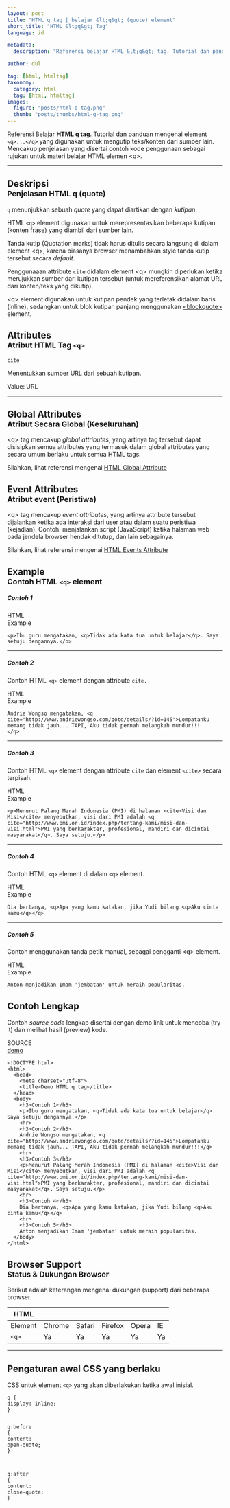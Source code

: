 ```yaml
---
layout: post
title: "HTML q tag | belajar &lt;q&gt; (quote) element"
short_title: "HTML &lt;q&gt; Tag"
language: id

metadata:
  description: "Referensi belajar HTML &lt;q&gt; tag. Tutorial dan panduan mengenai element &lt;q&gt;..&lt;/q&gt;, penjelasan dengan contoh kode penggunaan sebagai referensi belajar HTML &lt;q&gt;"

author: dul

tag: [html, htmltag]
taxonomy:
  category: html
  tag: [html, htmltag]
images:
  figure: "posts/html-q-tag.png"
  thumb: "posts/thumbs/html-q-tag.png"
---
```

<p class="text-muted">
    Referensi Belajar <strong>HTML q tag</strong>. Tutorial dan panduan mengenai element <code>&lt;q&gt;...&lt;/q&gt;</code> yang digunakan untuk mengutip teks/konten dari sumber lain. Mencakup penjelasan yang disertai contoh kode penggunaan sebagai rujukan untuk materi belajar HTML <span lang="id">elemen</span> &lt;q&gt;.
</p>
<hr class="uk-article-divider">

<h2 class="title-sub bd-danger bd-left bd-left-only">Deskripsi <br>
    <small>Penjelasan HTML <span class="highlight">q</span> (quote)</small>
</h2>
<p>
  <code>q</code> menunjukkan sebuah <em>quote</em> yang dapat diartikan dengan <em>kutipan</em>.
</p>
<p>HTML <code>&lt;q&gt;</code> element digunakan untuk merepresentasikan beberapa kutipan (konten frase) yang diambil dari sumber lain.</p>
<p>Tanda kutip (Quotation marks) tidak harus ditulis secara langsung di dalam element &lt;q&gt;, karena biasanya browser menambahkan style tanda kutip tersebut secara <em>default</em>.</p>
<p>Penggunaaan attribute <code>cite</code> didalam element &lt;q&gt; mungkin diperlukan ketika merujukkan sumber dari kutipan tersebut (untuk mereferensikan alamat URL dari konten/teks yang dikutip).</p>
<p>&lt;q&gt; element digunakan untuk kutipan pendek yang terletak didalam baris (inline), sedangkan untuk blok kutipan panjang menggunakan <a href="https://www.apacara.com/blog/html-blockquote-tag.html" title="HTML blockquote element">&lt;blockquote&gt;</a> element.</p>

<!-- Attribute  -->
<section id="attribute">
  <h2 class="title-sub bd-danger bd-left bd-left-only">Attributes <br>
    <small>Atribut HTML Tag <code>&lt;q&gt;</code></small>
  </h2>
<div class="icard bg-gr3 bd-primary bd-top bd-top-only">
<div class="icard-heading clearfix co-wh bg-gr2">
   <div class="icard-bar"><div class="icard-bar-left pull-left"><span><code class="txt-lg">cite</code></span></div></div></div><div class="icard-body icode itheme">
        <p>Menentukkan sumber URL dari sebuah kutipan.</p>
        <div class="icard-footer clearfix bg-gr2 icode itheme">
          <p>Value: URL</p>
        </div>
    </div>
  </div>
</section>

<hr class="uk-article-divider">
<!-- Global Attributes -->
<section id="global-attribute">
  <h2 class="title-sub bd-danger bd-left bd-left-only">Global Attributes <br>
    <small>Atribut Secara Global (Keseluruhan)</small>
  </h2>
    <div class="">
        <p>&lt;q&gt; tag mencakup <em>global attributes</em>, yang artinya tag tersebut dapat disisipkan semua attributes yang termasuk dalam global attributes yang secara umum berlaku untuk semua HTML tags.</p>
        <div class="footer-callout info">
          <p>Silahkan, lihat referensi mengenai <a href="http://www.apacara.com/blog/html-global-attribute.html">HTML Global Attribute</a></p>
        </div>
    </div>
</section>

<!-- Event Attributes -->
<section>
  <h2 class="title-sub bd-danger bd-left bd-left-only">Event Attributes <br>
    <small>Atribut event  (Peristiwa)</small>
  </h2>
    <div class="dul-callout dul-callout-warning">
        <p>&lt;q&gt; tag mencakup <em>event attributes</em>, yang artinya attribute tersebut dijalankan ketika ada interaksi dari user atau dalam suatu peristiwa (kejadian). Contoh: menjalankan script (JavaScript) ketika halaman web pada jendela browser hendak ditutup, dan lain sebagainya.</p>
        <div class="footer-callout warning">
          <p>Silahkan, lihat referensi mengenai <a href="http://www.apacara.com/blog/html-event-attribute.html">HTML Events Attribute</a></p>
        </div>
    </div>
</section>

<!-- Example -->
<section id="example">
  <h2 class="title-sub bd-danger bd-left bd-left-only">Example<br>
    <small>Contoh HTML <code>&lt;q&gt;</code> element</small>
  </h2>
  <div class="dul-block">
  	<h5>Contoh 1</h5>
<!-- example HTML code -->
<div class="icard">
<div class="icard-heading clearfix co-wh bg-pi2">
<div class="icard-bar">
  <div class="icard-bar-left pull-left">
    <i class="fa fa-html5" aria-hidden="true"></i>
    <span>HTML</span>
  </div>
  <div class="icard-bar-right pull-right">
    <span>Example</span>
  </div>
</div>
</div>
<div class="icard-body icode itheme">
<pre class="prettyprint highlight language-markup"><code data-language="html" class="html inline language-markup"><span class="token tag"><span class="token tag"><span class="token punctuation">&lt;</span>p</span><span class="token punctuation">&gt;</span></span>Ibu guru mengatakan, <span class="token tag"><span class="token tag"><span class="token punctuation">&lt;</span>q</span><span class="token punctuation">&gt;</span></span>Tidak ada kata tua untuk belajar<span class="token tag"><span class="token tag"><span class="token punctuation">&lt;/</span>q</span><span class="token punctuation">&gt;</span></span>. Saya setuju dengannya.<span class="token tag"><span class="token tag"><span class="token punctuation">&lt;/</span>p</span><span class="token punctuation">&gt;</span></span></code>
</pre>
</div>
</div>
  	<hr class="uk-article-divider">
   	<h5>Contoh 2</h5>
   	<p>Contoh HTML <code>&lt;q&gt;</code> element dengan attribute <code>cite.</code></p>
<!-- example HTML code -->
<div class="icard">
<div class="icard-heading clearfix co-wh bg-pi2">
<div class="icard-bar">
  <div class="icard-bar-left pull-left">
    <i class="fa fa-html5" aria-hidden="true"></i>
    <span>HTML</span>
  </div>
  <div class="icard-bar-right pull-right">
    <span>Example</span>
  </div>
</div>
</div>
<div class="icard-body icode itheme">
<pre class="prettyprint highlight language-markup"><code data-language="html" class="html inline language-markup">Andrie Wongso mengatakan, <span class="token tag"><span class="token tag"><span class="token punctuation">&lt;</span>q</span> <span class="token attr-name">cite</span><span class="token attr-value"><span class="token punctuation">=</span><span class="token punctuation">"</span>http://www.andriewongso.com/qotd/details/?id<span class="token punctuation">=</span>145<span class="token punctuation">"</span></span><span class="token punctuation">&gt;</span></span>Lompatanku memang tidak jauh... TAPI, Aku tidak pernah melangkah mundur!!!
<span class="token tag"><span class="token tag"><span class="token punctuation">&lt;/</span>q</span><span class="token punctuation">&gt;</span></span></code>
</pre>
</div>
</div>
   	<hr class="uk-article-divider">
   	<h5>Contoh 3</h5>
   	<p>Contoh HTML <code>&lt;q&gt;</code> element dengan attribute <code>cite</code> dan element <code>&lt;cite&gt;</code> secara terpisah.</p>
<!-- example HTML code -->
<div class="icard">
<div class="icard-heading clearfix co-wh bg-pi2">
<div class="icard-bar">
  <div class="icard-bar-left pull-left">
    <i class="fa fa-html5" aria-hidden="true"></i>
    <span>HTML</span>
  </div>
  <div class="icard-bar-right pull-right">
    <span>Example</span>
  </div>
</div>
</div>
<div class="icard-body icode itheme">
<pre class="prettyprint highlight language-markup"><code data-language="html" class="html inline language-markup"><span class="token tag"><span class="token tag"><span class="token punctuation">&lt;</span>p</span><span class="token punctuation">&gt;</span></span>Menurut Palang Merah Indonesia (PMI) di halaman <span class="token tag"><span class="token tag"><span class="token punctuation">&lt;</span>cite</span><span class="token punctuation">&gt;</span></span>Visi dan Misi<span class="token tag"><span class="token tag"><span class="token punctuation">&lt;/</span>cite</span><span class="token punctuation">&gt;</span></span> menyebutkan, visi dari PMI adalah <span class="token tag"><span class="token tag"><span class="token punctuation">&lt;</span>q</span> <span class="token attr-name">cite</span><span class="token attr-value"><span class="token punctuation">=</span><span class="token punctuation">"</span>http://www.pmi.or.id/index.php/tentang-kami/misi-dan-visi.html<span class="token punctuation">"</span></span><span class="token punctuation">&gt;</span></span>PMI yang berkarakter, profesional, mandiri dan dicintai masyarakat<span class="token tag"><span class="token tag"><span class="token punctuation">&lt;/</span>q</span><span class="token punctuation">&gt;</span></span>. Saya setuju.<span class="token tag"><span class="token tag"><span class="token punctuation">&lt;/</span>p</span><span class="token punctuation">&gt;</span></span></code>
</pre>
</div>
</div>
   	<hr class="uk-article-divider">
   	<h5>Contoh 4</h5>
   	<p>Contoh HTML <code>&lt;q&gt;</code> element di dalam <code>&lt;q&gt;</code> element.</p>
<!-- example HTML code -->
<div class="icard">
<div class="icard-heading clearfix co-wh bg-pi2">
<div class="icard-bar">
  <div class="icard-bar-left pull-left">
    <i class="fa fa-html5" aria-hidden="true"></i>
    <span>HTML</span>
  </div>
  <div class="icard-bar-right pull-right">
    <span>Example</span>
  </div>
</div>
</div>
<div class="icard-body icode itheme">
<pre class="prettyprint highlight language-markup"><code data-language="html" class="html inline language-markup">Dia bertanya, <span class="token tag"><span class="token tag"><span class="token punctuation">&lt;</span>q</span><span class="token punctuation">&gt;</span></span>Apa yang kamu katakan, jika Yudi bilang <span class="token tag"><span class="token tag"><span class="token punctuation">&lt;</span>q</span><span class="token punctuation">&gt;</span></span>Aku cinta kamu<span class="token tag"><span class="token tag"><span class="token punctuation">&lt;/</span>q</span><span class="token punctuation">&gt;</span></span><span class="token tag"><span class="token tag"><span class="token punctuation">&lt;/</span>q</span><span class="token punctuation">&gt;</span></span></code>
</pre>
</div>
</div>
   	<hr class="uk-article-divider">
   	<h5>Contoh 5</h5>
   	<p>Contoh menggunakan tanda petik manual, sebagai pengganti &lt;q&gt; element.</p>
<!-- example HTML code -->
<div class="icard">
<div class="icard-heading clearfix co-wh bg-pi2">
<div class="icard-bar">
  <div class="icard-bar-left pull-left">
    <i class="fa fa-html5" aria-hidden="true"></i>
    <span>HTML</span>
  </div>
  <div class="icard-bar-right pull-right">
    <span>Example</span>
  </div>
</div>
</div>
<div class="icard-body icode itheme">
<pre class="prettyprint highlight language-markup"><code data-language="html" class="html inline language-markup">Anton menjadikan Imam 'jembatan' untuk meraih popularitas.</code>
</pre>
</div>
</div>
  </div>
</section>
<h2 class="title-sub bd-danger bd-left bd-left-only">Contoh Lengkap
</h2>
<p>Contoh <em>source code</em> lengkap disertai dengan demo link untuk mencoba (try it) dan melihat hasil (preview) kode.</p>
<div class="icard">
  <div class="icard-heading clearfix co-wh bg-pi2">
    <div class="icard-bar">
      <div class="icard-bar-left pull-left">
        <i class="fa fa-html5" aria-hidden="true"></i>
        <span>SOURCE</span>
      </div>
      <div class="icard-bar-right pull-right">
        <a href="https://www.apacara.com/example/html/tag/q.html" target="_blank"><span>demo</span><i class="fa fa-external-link" role="button"></i></a>
      </div>
    </div>
  </div>
  <div class="icard-body icode itheme bg-gr3">
<pre class="prettyprint highlight max-height language-markup"><code data-language="html" class="inline  language-markup"><span class="token doctype">&lt;!DOCTYPE html&gt;</span>
<span class="token tag"><span class="token tag"><span class="token punctuation">&lt;</span>html</span><span class="token punctuation">&gt;</span></span>
  <span class="token tag"><span class="token tag"><span class="token punctuation">&lt;</span>head</span><span class="token punctuation">&gt;</span></span>
    <span class="token tag"><span class="token tag"><span class="token punctuation">&lt;</span>meta</span> <span class="token attr-name">charset</span><span class="token attr-value"><span class="token punctuation">=</span><span class="token punctuation">"</span>utf-8<span class="token punctuation">"</span></span><span class="token punctuation">&gt;</span></span>
    <span class="token tag"><span class="token tag"><span class="token punctuation">&lt;</span>title</span><span class="token punctuation">&gt;</span></span>Demo HTML q tag<span class="token tag"><span class="token tag"><span class="token punctuation">&lt;/</span>title</span><span class="token punctuation">&gt;</span></span>
  <span class="token tag"><span class="token tag"><span class="token punctuation">&lt;/</span>head</span><span class="token punctuation">&gt;</span></span>
  <span class="token tag"><span class="token tag"><span class="token punctuation">&lt;</span>body</span><span class="token punctuation">&gt;</span></span>
    <span class="token tag"><span class="token tag"><span class="token punctuation">&lt;</span>h3</span><span class="token punctuation">&gt;</span></span>Contoh 1<span class="token tag"><span class="token tag"><span class="token punctuation">&lt;/</span>h3</span><span class="token punctuation">&gt;</span></span>
    <span class="token tag"><span class="token tag"><span class="token punctuation">&lt;</span>p</span><span class="token punctuation">&gt;</span></span>Ibu guru mengatakan, <span class="token tag"><span class="token tag"><span class="token punctuation">&lt;</span>q</span><span class="token punctuation">&gt;</span></span>Tidak ada kata tua untuk belajar<span class="token tag"><span class="token tag"><span class="token punctuation">&lt;/</span>q</span><span class="token punctuation">&gt;</span></span>. Saya setuju dengannya.<span class="token tag"><span class="token tag"><span class="token punctuation">&lt;/</span>p</span><span class="token punctuation">&gt;</span></span>
    <span class="token tag"><span class="token tag"><span class="token punctuation">&lt;</span>hr</span><span class="token punctuation">&gt;</span></span>
    <span class="token tag"><span class="token tag"><span class="token punctuation">&lt;</span>h3</span><span class="token punctuation">&gt;</span></span>Contoh 2<span class="token tag"><span class="token tag"><span class="token punctuation">&lt;/</span>h3</span><span class="token punctuation">&gt;</span></span>
    Andrie Wongso mengatakan, <span class="token tag"><span class="token tag"><span class="token punctuation">&lt;</span>q</span> <span class="token attr-name">cite</span><span class="token attr-value"><span class="token punctuation">=</span><span class="token punctuation">"</span>http://www.andriewongso.com/qotd/details/?id<span class="token punctuation">=</span>145<span class="token punctuation">"</span></span><span class="token punctuation">&gt;</span></span>Lompatanku memang tidak jauh... TAPI, Aku tidak pernah melangkah mundur!!!<span class="token tag"><span class="token tag"><span class="token punctuation">&lt;/</span>q</span><span class="token punctuation">&gt;</span></span>
    <span class="token tag"><span class="token tag"><span class="token punctuation">&lt;</span>hr</span><span class="token punctuation">&gt;</span></span>
    <span class="token tag"><span class="token tag"><span class="token punctuation">&lt;</span>h3</span><span class="token punctuation">&gt;</span></span>Contoh 3<span class="token tag"><span class="token tag"><span class="token punctuation">&lt;/</span>h3</span><span class="token punctuation">&gt;</span></span>
    <span class="token tag"><span class="token tag"><span class="token punctuation">&lt;</span>p</span><span class="token punctuation">&gt;</span></span>Menurut Palang Merah Indonesia (PMI) di halaman <span class="token tag"><span class="token tag"><span class="token punctuation">&lt;</span>cite</span><span class="token punctuation">&gt;</span></span>Visi dan Misi<span class="token tag"><span class="token tag"><span class="token punctuation">&lt;/</span>cite</span><span class="token punctuation">&gt;</span></span> menyebutkan, visi dari PMI adalah <span class="token tag"><span class="token tag"><span class="token punctuation">&lt;</span>q</span> <span class="token attr-name">cite</span><span class="token attr-value"><span class="token punctuation">=</span><span class="token punctuation">"</span>http://www.pmi.or.id/index.php/tentang-kami/misi-dan-visi.html<span class="token punctuation">"</span></span><span class="token punctuation">&gt;</span></span>PMI yang berkarakter, profesional, mandiri dan dicintai masyarakat<span class="token tag"><span class="token tag"><span class="token punctuation">&lt;/</span>q</span><span class="token punctuation">&gt;</span></span>. Saya setuju.<span class="token tag"><span class="token tag"><span class="token punctuation">&lt;/</span>p</span><span class="token punctuation">&gt;</span></span>
    <span class="token tag"><span class="token tag"><span class="token punctuation">&lt;</span>hr</span><span class="token punctuation">&gt;</span></span>
    <span class="token tag"><span class="token tag"><span class="token punctuation">&lt;</span>h3</span><span class="token punctuation">&gt;</span></span>Contoh 4<span class="token tag"><span class="token tag"><span class="token punctuation">&lt;/</span>h3</span><span class="token punctuation">&gt;</span></span>
    Dia bertanya, <span class="token tag"><span class="token tag"><span class="token punctuation">&lt;</span>q</span><span class="token punctuation">&gt;</span></span>Apa yang kamu katakan, jika Yudi bilang <span class="token tag"><span class="token tag"><span class="token punctuation">&lt;</span>q</span><span class="token punctuation">&gt;</span></span>Aku cinta kamu<span class="token tag"><span class="token tag"><span class="token punctuation">&lt;/</span>q</span><span class="token punctuation">&gt;</span></span><span class="token tag"><span class="token tag"><span class="token punctuation">&lt;/</span>q</span><span class="token punctuation">&gt;</span></span>
    <span class="token tag"><span class="token tag"><span class="token punctuation">&lt;</span>hr</span><span class="token punctuation">&gt;</span></span>
    <span class="token tag"><span class="token tag"><span class="token punctuation">&lt;</span>h3</span><span class="token punctuation">&gt;</span></span>Contoh 5<span class="token tag"><span class="token tag"><span class="token punctuation">&lt;/</span>h3</span><span class="token punctuation">&gt;</span></span>
    Anton menjadikan Imam 'jembatan' untuk meraih popularitas.
  <span class="token tag"><span class="token tag"><span class="token punctuation">&lt;/</span>body</span><span class="token punctuation">&gt;</span></span>
<span class="token tag"><span class="token tag"><span class="token punctuation">&lt;/</span>html</span><span class="token punctuation">&gt;</span></span></code>
</pre>
  </div>
</div>
<!-- Article Aside -->

<!-- Browser Support -->
<aside id="browser">
<h2 class="title-sub bd-danger bd-left bd-left-only">Browser Support <br>
  <small>Status &amp; Dukungan Browser </small>
</h2>
<p>Berikut adalah keterangan mengenai dukungan (support) dari beberapa browser.</p>
<div class="table-responsive uk-overflow-container">
  <table class="table uk-table uk-text-nowrap full-width">
        <thead>
          <tr>
            <th>HTML</th>
            <th title="Chrome"><i class="fa fa-chrome fa fa-lg"></i></th>
            <th title="Safari"><i class="fa fa-safari fa fa-lg"></i></th>
            <th title="Firefox"><i class="fa fa-firefox fa fa-lg"></i></th>
            <th title="Opera"><i class="fa fa-opera fa fa-lg"></i></th>
            <th title="Internet Explorer"><i class="fa fa-internet-explorer fa fa-lg"></i></th>
          </tr>
        </thead>
        <tbody>
          <tr>
            <td>Element</td>
            <td>Chrome</td>
            <td>Safari</td>
            <td>Firefox</td>
            <td>Opera</td>
            <td>IE</td>
          </tr>
          <tr>
            <td><code>&lt;q&gt;</code></td>
            <td class="success">Ya</td>
            <td class="success">Ya</td>
            <td class="success">Ya</td>
            <td class="success">Ya</td>
            <td class="success">Ya</td>
          </tr>
        </tbody>
  </table>
</div>

<hr class="uk-article-divider">
<!-- Default CSS -->
<div class="dul-block">
  <h2 class="title-sub bd-danger bd-left bd-left-only">Pengaturan awal CSS yang berlaku&nbsp;</h2>
  <p>CSS untuk element <code>&lt;q&gt;</code> yang akan diberlakukan ketika awal inisial.</p>
  <div class="icode itheme css">
    <pre class="prettyprint highlight language-css"><code data-language="css" class=" inline language-css"><span class="token selector">q</span> <span class="token punctuation">{</span>
<span class="token property">display</span><span class="token punctuation">:</span> inline<span class="token punctuation">;</span>
<span class="token punctuation">}</span>

<span class="token selector">q:before</span> <span class="token punctuation">{</span>
<span class="token property">content</span><span class="token punctuation">:</span> open-quote<span class="token punctuation">;</span>
<span class="token punctuation">}</span>

<span class="token selector">q:after</span> <span class="token punctuation">{</span>
<span class="token property">content</span><span class="token punctuation">:</span> close-quote<span class="token punctuation">;</span>
<span class="token punctuation">}</span></code></pre>
</div>
</div>

</aside>
